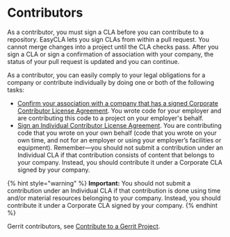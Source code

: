 # Contributors

As a contributor, you must sign a CLA before you can contribute to a repository. EasyCLA lets you sign CLAs from within a pull request. You cannot merge changes into a project until the CLA checks pass. After you sign a CLA or sign a confirmation of association with your company, the status of your pull request is updated and you can continue.

As a contributor, you can easily comply to your legal obligations for a company or contribute individually by doing one or both of the following tasks:

* ​[Confirm your association with a company that has a signed Corporate Contributor License Agreement](contribute-to-a-github-company-project.md). You wrote code for your employer and are contributing this code to a project on your employer's behalf.
* ​[Sign an Individual Contributor License Agreement](). You are contributing code that you wrote on your own behalf \(code that you wrote on your own time, and not for an employer or using your employer’s facilities or equipment\). Remember—you should not submit a contribution under an Individual CLA if that contribution consists of content that belongs to your company. Instead, you should contribute it under a Corporate CLA signed by your company.

{% hint style="warning" %}
**Important:** You should not submit a contribution under an Individual CLA if that contribution is done using time and/or material resources belonging to your company. Instead, you should contribute it under a Corporate CLA signed by your company.
{% endhint %}

Gerrit contributors, see [Contribute to a Gerrit Project](contribute-to-a-gerrit-project.md).

